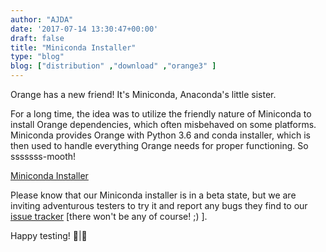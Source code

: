 ```yaml
---
author: "AJDA"
date: '2017-07-14 13:30:47+00:00'
draft: false
title: "Miniconda Installer"
type: "blog"
blog: ["distribution" ,"download" ,"orange3" ]
---
```


Orange has a new friend! It's Miniconda, Anaconda's little sister.



For a long time, the idea was to utilize the friendly nature of Miniconda to install Orange dependencies, which often misbehaved on some platforms. Miniconda provides Orange with Python 3.6 and conda installer, which is then used to handle everything Orange needs for proper functioning. So sssssss-mooth!

[Miniconda Installer](https://orange.biolab.si/download/files/Orange3-3.4.4-Miniconda-x86_64.exe)

Please know that our Miniconda installer is in a beta state, but we are inviting adventurous testers to try it and report any bugs they find to our [issue tracker](https://github.com/biolab/orange3/issues/new?title=Problem%20with%20miniconda%20installer) [there won't be any of course! ;) ].



Happy testing! 🐍|🍊




